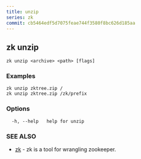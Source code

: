 ```yaml
---
title: unzip
series: zk
commit: cb5464edf5d7075feae744f3580f8bc626d185aa
---
```

## zk unzip



```
zk unzip <archive> <path> [flags]
```

### Examples

```
zk unzip zktree.zip /
zk unzip zktree.zip /zk/prefix
```

### Options

```
  -h, --help   help for unzip
```

### SEE ALSO

* [zk](../)	 - zk is a tool for wrangling zookeeper.

